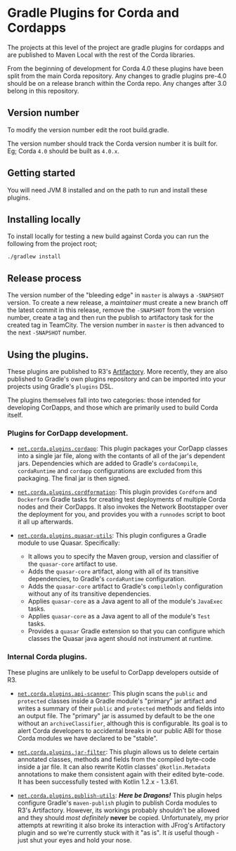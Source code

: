 # Gradle Plugins for Corda and Cordapps

The projects at this level of the project are gradle plugins for cordapps and are published to Maven Local with
the rest of the Corda libraries.

From the beginning of development for Corda 4.0 these plugins have been split from the main Corda repository. 
Any changes to gradle plugins pre-4.0 should be on a release branch within the Corda repo. Any changes after 3.0
belong in this repository. 

## Version number

To modify the version number edit the root build.gradle.

The version number should track the Corda version number it is built for. Eg; Corda `4.0` should be built as `4.0.x`.

## Getting started

You will need JVM 8 installed and on the path to run and install these plugins.

## Installing locally

To install locally for testing a new build against Corda you can run the following from the project root;

    ./gradlew install

## Release process

The version number of the "bleeding edge" in `master` is always a `-SNAPSHOT` version. To create a new release, a _maintainer_ must create a new branch off the latest commit in this release, remove the `-SNAPSHOT` from the version number, create a tag and then run the publish to artifactory task for the created tag in TeamCity. The version number in `master` is then advanced to the next `-SNAPSHOT` number.

## Using the plugins.

These plugins are published to R3's [Artifactory](https://software.r3.com/artifactory/corda). More recently, they are also published to Gradle's own plugins
repository and can be imported into your projects using Gradle's `plugins` DSL.

The plugins themselves fall into two categories: those intended for developing CorDapps, and those which are primarily used to build Corda itself.

### Plugins for CorDapp development.

- [`net.corda.plugins.cordapp`](cordapp/README.md):
This plugin packages your CorDapp classes into a single jar file, along with
the contants of all of the jar's dependent jars. Dependencies which are added
to Gradle's `cordaCompile`, `cordaRuntime` and `cordapp` configurations are
excluded from this packaging. The final jar is then signed.

- [`net.corda.plugins.cordformation`](cordformation/README.rst):
This plugin provides `Cordform` and `Dockerform` Gradle tasks for creating
test deployments of multiple Corda nodes and their CorDapps. It also invokes
the Network Bootstapper over the deployment for you, and provides you with a
`runnodes` script to boot it all up afterwards.

- [`net.corda.plugins.quasar-utils`](quasar-utils/README.rst):
This plugin configures a Gradle module to use Quasar. Specifically:
    - It allows you to specify the Maven group, version and classifier of
the `quasar-core` artifact to use.
    - Adds the `quasar-core` artifact, along with all of its transitive
dependencies, to Gradle's `cordaRuntime` configuration.
    - Adds the `quasar-core` artifact to Gradle's `compileOnly`
configuration without any of its transitive dependencies.
    - Applies `quasar-core` as a Java agent to all of the module's
`JavaExec` tasks.
    - Applies `quasar-core` as a Java agent to all of the module's
`Test` tasks.
    - Provides a `quasar` Gradle extension so that you can configure
which classes the Quasar java agent should not instrument at runtime.

### Internal Corda plugins.
These plugins are unlikely to be useful to CorDapp developers outside of R3.

- [`net.corda.plugins.api-scanner`](api-scanner/README.md):
This plugin scans the `public` and `protected` classes inside a Gradle
module's "primary" jar artifact and writes a summary of their `public`
and `protected` methods and fields into an output file. The "primary"
jar is assumed by default to be the one without an `archiveClassifier`,
although this is configurable. Its goal is to alert Corda developers to
accidental breaks in our public ABI for those Corda modules we have
declared to be "stable".

- [`net.corda.plugins.jar-filter`](jar-filter/README.md):
This plugin allows us to delete certain annotated classes, methods and
fields from the compiled byte-code inside a jar file. It can also rewrite
Kotlin classes' `@kotlin.Metadata` annotations to make them consistent 
again with their edited byte-code. It has been successfully tested with
Kotlin 1.2.x - 1.3.61.

- [`net.corda.plugins.publish-utils`](publish-utils/README.rst): **_Here
be Dragons!_** This plugin helps configure Gradle's `maven-publish` plugin
to publish Corda modules to R3's Artifactory. However, its workings probably
shouldn't be allowed and they should _most definitely_ **never** be copied.
Unfortunately, my prior attempts at rewriting it also broke its interaction
with JFrog's Artifactory plugin and so we're currently stuck with it "as is".
It _is_ useful though - just shut your eyes and hold your nose.